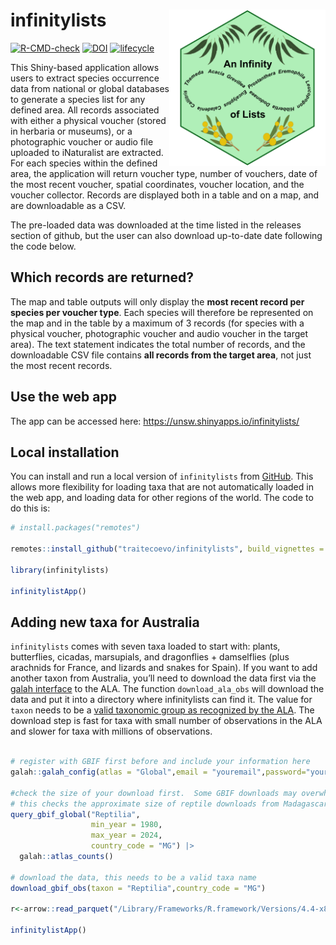 
<!-- README.md is generated from README.Rmd. Please edit that file -->

# infinitylists <img src="inst/figs/infinitylist_hex.png" align="right" alt="" width="250" />

<!-- badges: start -->

[![R-CMD-check](https://github.com/traitecoevo/infinitylists/actions/workflows/R-CMD-check.yaml/badge.svg)](https://github.com/traitecoevo/infinitylists/actions/workflows/R-CMD-check.yaml)
[![DOI](https://zenodo.org/badge/DOI/10.5281/zenodo.12677594.svg)](https://doi.org/10.5281/zenodo.12677594)
[![lifecycle](https://img.shields.io/badge/lifecycle-stable-brightgreen.svg)](https://lifecycle.r-lib.org/articles/stages.html#stable)
<!-- badges: end -->

This Shiny-based application allows users to extract species occurrence
data from national or global databases to generate a species list for
any defined area. All records associated with either a physical voucher
(stored in herbaria or museums), or a photographic voucher or audio file
uploaded to iNaturalist are extracted. For each species within the
defined area, the application will return voucher type, number of
vouchers, date of the most recent voucher, spatial coordinates, voucher
location, and the voucher collector. Records are displayed both in a
table and on a map, and are downloadable as a CSV.

The pre-loaded data was downloaded at the time listed in the releases
section of github, but the user can also download up-to-date date
following the code below.

## Which records are returned?

The map and table outputs will only display the **most recent record per
species per voucher type**. Each species will therefore be represented
on the map and in the table by a maximum of 3 records (for species with
a physical voucher, photographic voucher and audio voucher in the target
area). The text statement indicates the total number of records, and the
downloadable CSV file contains **all records from the target area**, not
just the most recent records.

## Use the web app

The app can be accessed here: <https://unsw.shinyapps.io/infinitylists/>

## Local installation

You can install and run a local version of `infinitylists` from
[GitHub](https://github.com/traitecoevo/infinitylists). This allows more
flexibility for loading taxa that are not automatically loaded in the
web app, and loading data for other regions of the world. The code to do
this is:

``` r
# install.packages("remotes")

remotes::install_github("traitecoevo/infinitylists", build_vignettes = TRUE)

library(infinitylists)

infinitylistApp()
```

## Adding new taxa for Australia

`infinitylists` comes with seven taxa loaded to start with: plants,
butterflies, cicadas, marsupials, and dragonflies + damselflies (plus
arachnids for France, and lizards and snakes for Spain). If you want to
add another taxon from Australia, you’ll need to download the data first
via the [galah
interface](https://github.com/AtlasOfLivingAustralia/galah-R) to the
ALA. The function `download_ala_obs` will download the data and put it
into a directory where infinitylists can find it. The value for `taxon`
needs to be a [valid taxonomic group as recognized by the
ALA](https://support.ala.org.au/support/solutions/articles/6000261677-taxonomy-a-species-filing-system).
The download step is fast for taxa with small number of observations in
the ALA and slower for taxa with millions of observations.

``` r

# register with GBIF first before and include your information here
galah::galah_config(atlas = "Global",email = "youremail",password="yourpassword",username ="yourusername")

#check the size of your download first.  Some GBIF downloads may overwhelm your internet connection or storage capacity.  
# this checks the approximate size of reptile downloads from Madagascar
query_gbif_global("Reptilia",
                  min_year = 1980,
                  max_year = 2024,
                  country_code = "MG") |> 
  galah::atlas_counts()

# download the data, this needs to be a valid taxa name
download_gbif_obs(taxon = "Reptilia",country_code = "MG")

r<-arrow::read_parquet("/Library/Frameworks/R.framework/Versions/4.4-x86_64/Resources/library/infinitylists/data/Living-Atlas-Reptilia-MG-2025-03-03.parquet")

infinitylistApp()
```
